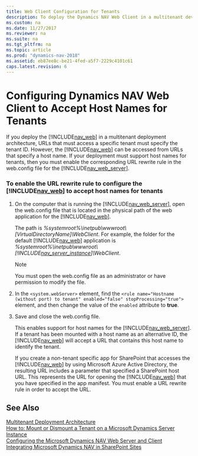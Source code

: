 ```yaml
---
title: Web Client Configuration for Tenants
description: To deploy the Dynamics NAV Web Client in a multitenant development architecture, URLs must specify the tenant ID to access a specific tenant.
ms.custom: na
ms.date: 11/27/2017
ms.reviewer: na
ms.suite: na
ms.tgt_pltfrm: na
ms.topic: article
ms.prod: "dynamics-nav-2018"
ms.assetid: eb87ee8c-be21-4fed-a5f7-2229c4101c61
caps.latest.revision: 6
---
```

# Configuring Dynamics NAV Web Client to Accept Host Names for Tenants
If you deploy the [!INCLUDE[nav_web](includes/nav_web_md.md)] in a multitenant deployment architecture, URLs that must access a specific tenant must specify the tenant ID. However, the [!INCLUDE[nav_web](includes/nav_web_md.md)] can be accessed from URLs that specify a host name. If your deployment must support host names for tenants, then you must enable the corresponding URL rewrite rule in the web.config file for the [!INCLUDE[nav_web_server](includes/nav_web_server_md.md)].  
  
### To enable the URL rewrite rule to configure the [!INCLUDE[nav_web](includes/nav_web_md.md)] to accept host names for tenants  
  
1. On the computer that is running the [!INCLUDE[nav_web_server](includes/nav_web_server_md.md)], open the web.config file that is located in the physical path of the web application for the [!INCLUDE[nav_web](includes/nav_web_md.md)].  
  
    The path is *%systemroot%\\inetpub\\wwwroot\\\[VirtualDirectoryName\]\\WebClient*. For example, the folder for the default [!INCLUDE[nav_web](includes/nav_web_md.md)] application is *%systemroot%\\inetpub\\wwwroot\\[!INCLUDE[nav_server_instance](includes/nav_server_instance_md.md)]\\WebClient*.  
  
   > [!NOTE]  
   >  You must open the web.config file as an administrator or have permission to modify the file.  
  
2. In the `<system.webServer>` element, find the `<rule name="Hostname (without port) to tenant" enabled="false" stopProcessing="true">` element, and then change the value of the `enabled` attribute to **true**.  
  
3. Save and close the web.config file.  
  
   This enables support for host names for the [!INCLUDE[nav_web_server](includes/nav_web_server_md.md)]. If a tenant has been mounted with a host name as an alternative ID, the [!INCLUDE[nav_web](includes/nav_web_md.md)] will accept a URL that contains this host name to identify the tenant.  
  
   If you create a non-tenant specific app for SharePoint that accesses the [!INCLUDE[nav_web](includes/nav_web_md.md)] by using Microsoft Azure Active Directory, the resulting URL includes a parameter that specified a SharePoint host URL. This represents the URL for opening the [!INCLUDE[nav_web](includes/nav_web_md.md)] that you have specified in the app manifest. You must enable a URL rewrite rule in order to accept the URL.  
  
## See Also  
 [Multitenant Deployment Architecture](Multitenant-Deployment-Architecture.md)   
 [How to: Mount or Dismount a Tenant on a Microsoft Dynamics Server Instance](How-to--Mount-or-Dismount-a-Tenant-on-a-Microsoft-Dynamics-Server-Instance.md)   
 [Configuring the Microsoft Dynamics NAV Web Server and Client](Configuring-the-Microsoft-Dynamics-NAV-Web-Server-and-Client.md)   
 [Integrating Microsoft Dynamics NAV in SharePoint Sites](Integrating-Microsoft-Dynamics-NAV-in-SharePoint-Sites.md)